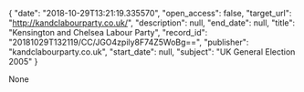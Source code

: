 {
  "date": "2018-10-29T13:21:19.335570", 
  "open_access": false, 
  "target_url": "http://kandclabourparty.co.uk/", 
  "description": null, 
  "end_date": null, 
  "title": "Kensington and Chelsea Labour Party", 
  "record_id": "20181029T132119/CC/JGO4zpily8F74Z5WoBg==", 
  "publisher": "kandclabourparty.co.uk", 
  "start_date": null, 
  "subject": "UK General Election 2005"
}

None